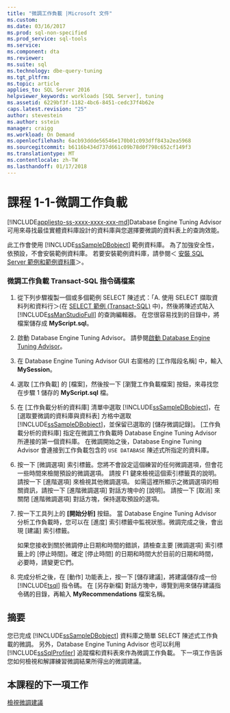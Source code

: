 ```yaml
---
title: "微調工作負載 |Microsoft 文件"
ms.custom: 
ms.date: 03/16/2017
ms.prod: sql-non-specified
ms.prod_service: sql-tools
ms.service: 
ms.component: dta
ms.reviewer: 
ms.suite: sql
ms.technology: dbe-query-tuning
ms.tgt_pltfrm: 
ms.topic: article
applies_to: SQL Server 2016
helpviewer_keywords: workloads [SQL Server], tuning
ms.assetid: 6229bf3f-1182-4bc6-8451-cedc37f4b62e
caps.latest.revision: "25"
author: stevestein
ms.author: sstein
manager: craigg
ms.workload: On Demand
ms.openlocfilehash: 6acb93ddde56546e170b01c093dff843a2ea5968
ms.sourcegitcommit: b6116b434d737d661c09b78d0f798c652cf149f3
ms.translationtype: MT
ms.contentlocale: zh-TW
ms.lasthandoff: 01/17/2018
---
```

# <a name="lesson-1-1---tuning-a-workload"></a>課程 1-1-微調工作負載
[!INCLUDE[appliesto-ss-xxxx-xxxx-xxx-md](../../includes/appliesto-ss-xxxx-xxxx-xxx-md.md)]Database Engine Tuning Advisor 可用來尋找最佳實體資料庫設計的資料庫與您選擇要微調的資料表上的查詢效能。  
  
此工作會使用 [!INCLUDE[ssSampleDBobject](../../includes/sssampledbobject-md.md)] 範例資料庫。 為了加強安全性，依預設，不會安裝範例資料庫。 若要安裝範例資料庫，請參閱＜ [安裝 SQL Server 範例和範例資料庫](http://sqlserversamples.codeplex.com)＞。  
  
### <a name="tune-a-workload-transact-sql-script-file"></a>微調工作負載 Transact-SQL 指令碼檔案  
  
1.  從下列步驟複製一個或多個範例 SELECT 陳述式：「A.  使用 SELECT 擷取資料列和資料行＞(在 [SELECT 範例 &#40;Transact-SQL&#41;](../../t-sql/queries/select-examples-transact-sql.md) 中)，然後將陳述式貼入 [!INCLUDE[ssManStudioFull](../../includes/ssmanstudiofull-md.md)] 的查詢編輯器。 在您很容易找到的目錄中，將檔案儲存成 **MyScript.sql**。  
  
2.  啟動 Database Engine Tuning Advisor。 請參閱[啟動 Database Engine Tuning Advisor](../../tools/dta/lesson-1-1-launching-database-engine-tuning-advisor.md)。  
  
3.  在 Database Engine Tuning Advisor GUI 右窗格的 [工作階段名稱] 中，輸入 **MySession**。  
  
4.  選取 [工作負載] 的 [檔案]，然後按一下 [瀏覽工作負載檔案] 按鈕，來尋找您在步驟 1 儲存的 **MyScript.sql** 檔。  
  
5.  在 [工作負載分析的資料庫] 清單中選取 [!INCLUDE[ssSampleDBobject](../../includes/sssampledbobject-md.md)]，在 [選取要微調的資料庫與資料表] 方格中選取 [!INCLUDE[ssSampleDBobject](../../includes/sssampledbobject-md.md)]，並保留已選取的 [儲存微調記錄]。 [工作負載分析的資料庫] 指定在微調工作負載時 Database Engine Tuning Advisor 所連接的第一個資料庫。 在微調開始之後，Database Engine Tuning Advisor 會連接到工作負載包含的 `USE DATABASE` 陳述式所指定的資料庫。  
  
6.  按一下 [微調選項] 索引標籤。您將不會設定這個練習的任何微調選項，但會花一些時間來檢閱預設的微調選項。 請按 F1 鍵來檢視這個索引標籤頁的說明。 請按一下 [進階選項] 來檢視其他微調選項。 如需這裡所顯示之微調選項的相關資訊，請按一下 [進階微調選項] 對話方塊中的 [說明]。 請按一下 [取消] 來關閉 [進階微調選項] 對話方塊，保持選取預設的選項。  
  
7.  按一下工具列上的 **[開始分析]** 按鈕。 當 Database Engine Tuning Advisor 分析工作負載時，您可以在 [進度] 索引標籤中監視狀態。微調完成之後，會出現 [建議] 索引標籤。  
  
    如果您接收到關於微調停止日期和時間的錯誤，請檢查主要 [微調選項] 索引標籤上的 [停止時間]。確定 [停止時間] 的日期和時間大於目前的日期和時間，必要時，請變更它們。  
  
8.  完成分析之後，在 [動作] 功能表上，按一下 [儲存建議]，將建議儲存成一份 [!INCLUDE[tsql](../../includes/tsql-md.md)] 指令碼。 在 [另存新檔] 對話方塊中，導覽到用來儲存建議指令碼的目錄，再輸入 **MyRecommendations** 檔案名稱。  
  
## <a name="summary"></a>摘要  
您已完成 [!INCLUDE[ssSampleDBobject](../../includes/sssampledbobject-md.md)] 資料庫之簡單 SELECT 陳述式工作負載的微調。 另外，Database Engine Tuning Advisor 也可以利用 [!INCLUDE[ssSqlProfiler](../../includes/sssqlprofiler-md.md)] 追蹤檔和資料表來作為微調工作負載。 下一項工作告訴您如何檢視和解譯練習微調結果所得出的微調建議。  
  
## <a name="next-task-in-lesson"></a>本課程的下一項工作  
[檢視微調建議](../../tools/dta/lesson-1-2-viewing-tuning-recommendations.md)  
  
  
  
